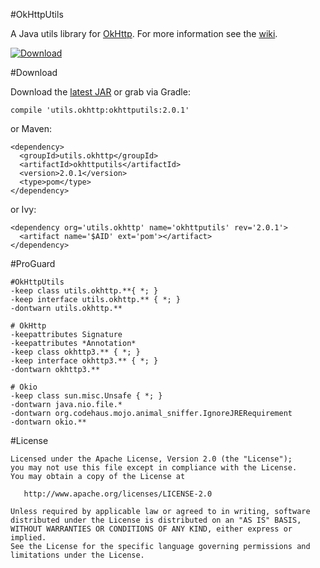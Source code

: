 #OkHttpUtils

A Java utils library for [OkHttp][0]. For more information see the [wiki][1].

[ ![Download][4] ][3]

#Download

Download the [latest JAR][2] or grab via Gradle:

```
compile 'utils.okhttp:okhttputils:2.0.1'
```

or Maven:

```
<dependency>
  <groupId>utils.okhttp</groupId>
  <artifactId>okhttputils</artifactId>
  <version>2.0.1</version>
  <type>pom</type>
</dependency>
```

or Ivy:

```
<dependency org='utils.okhttp' name='okhttputils' rev='2.0.1'>
  <artifact name='$AID' ext='pom'></artifact>
</dependency>
```

#ProGuard

```
#OkHttpUtils
-keep class utils.okhttp.**{ *; }
-keep interface utils.okhttp.** { *; }
-dontwarn utils.okhttp.**

# OkHttp
-keepattributes Signature
-keepattributes *Annotation*
-keep class okhttp3.** { *; }
-keep interface okhttp3.** { *; }
-dontwarn okhttp3.**

# Okio
-keep class sun.misc.Unsafe { *; }
-dontwarn java.nio.file.*
-dontwarn org.codehaus.mojo.animal_sniffer.IgnoreJRERequirement
-dontwarn okio.**
```

#License

```
Licensed under the Apache License, Version 2.0 (the "License");
you may not use this file except in compliance with the License.
You may obtain a copy of the License at

   http://www.apache.org/licenses/LICENSE-2.0

Unless required by applicable law or agreed to in writing, software
distributed under the License is distributed on an "AS IS" BASIS,
WITHOUT WARRANTIES OR CONDITIONS OF ANY KIND, either express or implied.
See the License for the specific language governing permissions and
limitations under the License.
```

[0]: https://github.com/square/okhttp
[1]: https://github.com/aa65535/okhttputils/wiki
[2]: https://github.com/aa65535/okhttputils/releases
[3]: https://bintray.com/aa65535/maven/okhttputils/_latestVersion
[4]: https://api.bintray.com/packages/aa65535/maven/okhttputils/images/download.svg
